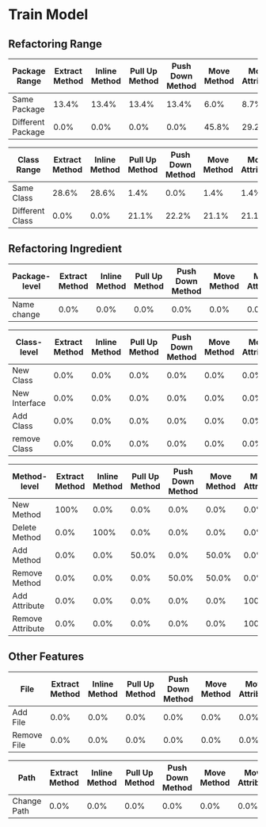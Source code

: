 # Train Model

## Refactoring Range
|Package Range	|Extract Method|	Inline Method	|Pull Up Method|	Push Down Method	|Move Method|	Move Attribute|	Move Class|	Extract SuperClass	|Extract Interface|	Rename Package|
| ------------- | ------------- |-------------|-------------|-------------|-------------|-------------|-------------|-------------|-------------|-------------|
|Same Package	|13.4%|	13.4%	|13.4%|	13.4%|	6.0%|	8.7%	|4.7%|	13.4%|	13.4%|	0.0%|
|Different Package	|0.0%|	0.0%|	0.0%|	0.0%|	45.8%|	29.2%|	25%|	0.0%|	0.0%|	0.0%|

|Class Range	|Extract Method|	Inline Method	|Pull Up Method|	Push Down Method	|Move Method|	Move Attribute|	Move Class|	Extract SuperClass	|Extract Interface|	Rename Package|
| ------------- | ------------- |-------------|-------------|-------------|-------------|-------------|-------------|-------------|-------------|-------------|
Same Class|	28.6%	|28.6%	|1.4%	|0.0%	|1.4%	|1.4%|	10.0%	|0.0%|	0.0%	|28.6%|
Different Class|	0.0%|	0.0%	|21.1%|	22.2%	|21.1%	|21.1%|	14.4%	|0.0%	|0.0%	|0.0%|



## Refactoring Ingredient
|Package-level |Extract Method|	Inline Method	|Pull Up Method|	Push Down Method	|Move Method|	Move Attribute|	Move Class|	Extract SuperClass	|Extract Interface|	Rename Package|
| ------------- | ------------- |-------------|-------------|-------------|-------------|-------------|-------------|-------------|-------------|-------------|
Name change	|0.0%	|0.0%|0.0%	|0.0%	|0.0%	|0.0%	|25.9%	|0.0%	|0.0%|	74.1%|


|Class-level |Extract Method|	Inline Method	|Pull Up Method|	Push Down Method	|Move Method|	Move Attribute|	Move Class|	Extract SuperClass	|Extract Interface|	Rename Package|
| ------------- | ------------- |-------------|-------------|-------------|-------------|-------------|-------------|-------------|-------------|-------------|
New Class	|0.0%	|0.0%	|0.0%|	0.0%|	0.0%|	0.0%	|0.0%	|100%	|0.0%|	0.0%|
New Interface	|0.0%|	0.0%|	0.0%|	0.0%|	0.0%|	0.0%|	0.0%|0.0%	|100%|	0.0%|
Add Class	|0.0%|	0.0%|	0.0%|	0.0%|	0.0%|	0.0%|	100%|	0.0%	|0.0%|	0.0%|
remove Class|	0.0%	|0.0%|	0.0%|	0.0%|	0.0%|	0.0%|	100%|	0.0%|	0.0%|	0.0%|



|Method-level |Extract Method|	Inline Method	|Pull Up Method|	Push Down Method	|Move Method|	Move Attribute|	Move Class|	Extract SuperClass	|Extract Interface|	Rename Package|
| ------------- | ------------- |-------------|-------------|-------------|-------------|-------------|-------------|-------------|-------------|-------------|
New Method|	100%	|0.0%	|0.0%|	0.0%|	0.0%|	0.0%	|0.0%	|0.0%|	0.0%|	0.0%|
Delete Method|	0.0%	|100%|	0.0%|	0.0%|	0.0%|	0.0%	|0.0%|	0.0%|	0.0%|	0.0%|
Add Method	|0.0%|	0.0%|50.0%|	0.0%	|50.0%	|0.0%	|0.0%	|0.0%|	0.0%	|0.0%|
Remove Method|	0.0%	|0.0%	|0.0%	|50.0%|	50.0%	|0.0%	|0.0%	|0.0%|	0.0%|	0.0%|
Add Attribute	|0.0%	|0.0%|	0.0%|	0.0%	|0.0%|	100%|	0.0%|	0.0%	|0.0%|	0.0%|
Remove Attribute	|0.0%|	0.0%|	0.0%|	0.0%|	0.0%|	100%|	0.0%|	0.0%|	0.0%|	0.0%|

## Other Features

|File|Extract Method|	Inline Method	|Pull Up Method|	Push Down Method	|Move Method|	Move Attribute|	Move Class|	Extract SuperClass	|Extract Interface|	Rename Package|
| ------------- | ------------- |-------------|-------------|-------------|-------------|-------------|-------------|-------------|-------------|-------------|
Add  File|	0.0%|	0.0%|	0.0%|	0.0%|	0.0%|	0.0%|	7.0%|	46.5%|	46.5%	|0.0%|
Remove File|	0.0%|	0.0%|	0.0%|	0.0%|	0.0%	|0.0%|	100%|	0.0%|	0.0%|	0.0%|


|Path|Extract Method|	Inline Method	|Pull Up Method|	Push Down Method	|Move Method|	Move Attribute|	Move Class|	Extract SuperClass	|Extract Interface|	Rename Package|
| ------------- | ------------- |-------------|-------------|-------------|-------------|-------------|-------------|-------------|-------------|-------------|
Change Path|	0.0%|	0.0%|0.0%	|0.0%|	0.0%|	0.0%|	25.9%|	0.0%|	0.0%|	74.1%|
